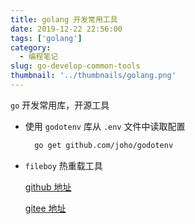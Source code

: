 ```yaml
---
title: golang 开发常用工具
date: 2019-12-22 22:56:00
tags: ['golang']
category:
  - 编程笔记
slug: go-develop-common-tools
thumbnail: '../thumbnails/golang.png'
---
```


`go` 开发常用库，开源工具

- 使用 `godotenv` 库从 `.env` 文件中读取配置

  ```bash
    go get github.com/joho/godotenv
  ```

- `fileboy` 热重载工具

  [github 地址](https://github.com/dengsgo/fileboy)

  [gitee 地址](https://gitee.com/dengsgo/fileboy)
